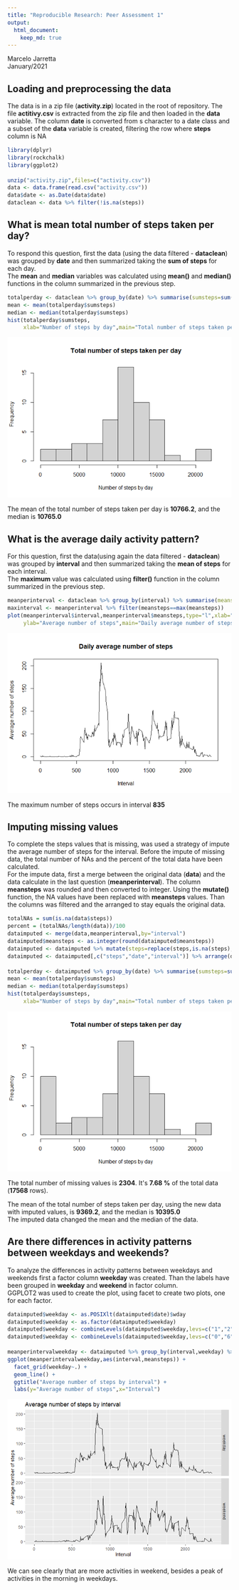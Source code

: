 ```yaml
---
title: "Reproducible Research: Peer Assessment 1"
output: 
  html_document:
    keep_md: true
---
```

Marcelo Jarretta  
January/2021

## Loading and preprocessing the data

The data is in a zip file (**activity.zip**) located in the root of repository. The 
file **actitivy.csv** is extracted from the zip file and then loaded in the **data** variable. 
The column **date** is converted from s character to a date class and a subset of the **data**
variable is created, filtering the row where **steps** column is NA


```r
library(dplyr)
library(rockchalk)
library(ggplot2)

unzip("activity.zip",files=c("activity.csv"))
data <- data.frame(read.csv("activity.csv"))
data$date <- as.Date(data$date)
dataclean <- data %>% filter(!is.na(steps))
```

## What is mean total number of steps taken per day?

To respond this question, first the data (using the data filtered - **dataclean**) was 
grouped by **date** and then summarized taking the **sum of steps** for each day.  
The **mean** and **median** variables was calculated using **mean()** and **median()** 
functions in the column summarized in the previous step.


```r
totalperday <- dataclean %>% group_by(date) %>% summarise(sumsteps=sum(steps))
mean <- mean(totalperday$sumsteps)
median <- median(totalperday$sumsteps)
hist(totalperday$sumsteps,
     xlab="Number of steps by day",main="Total number of steps taken per day",breaks=10)
```

![](./figure/meantotalstepperday-1.png)<!-- -->

The mean of the total number of steps taken per day
is **10766.2**, and the median is **10765.0**


## What is the average daily activity pattern?

For this question, first the data(using again the data filtered - **dataclean**) was
grouped by **interval** and then summarized taking the **mean of steps** for each interval.  
The **maximum** value was calculated using **filter()** function in the column summarized in the previous step. 


```r
meanperinterval <- dataclean %>% group_by(interval) %>% summarise(meansteps=mean(steps))
maxinterval <- meanperinterval %>% filter(meansteps==max(meansteps))
plot(meanperinterval$interval,meanperinterval$meansteps,type="l",xlab="Interval",
     ylab="Average number of steps",main="Daily average number of steps")
```

![](./figure/average5minutes-1.png)<!-- -->

The maximum number of steps occurs in interval **835**

## Imputing missing values

To complete the steps values that is missing, was used a strategy of impute the average 
number of steps for the interval. Before the impute of missing data, the total number of NAs
and the percent of the total data have been calculated.  
For the impute data, first a merge between the original data (**data**) and the data calculate in the last
question (**meanperinterval**). The column **meansteps** was rounded and then converted to integer. 
Using the **mutate()** function, the NA values have been replaced with **meansteps** values. Than the 
columns was filtered and the arranged to stay equals the original data.


```r
totalNAs = sum(is.na(data$steps))
percent = (totalNAs/length(data))/100
dataimputed <- merge(data,meanperinterval,by="interval")
dataimputed$meansteps <- as.integer(round(dataimputed$meansteps))
dataimputed <- dataimputed %>% mutate(steps=replace(steps,is.na(steps),meansteps))
dataimputed <- dataimputed[,c("steps","date","interval")] %>% arrange(date,interval)

totalperday <- dataimputed %>% group_by(date) %>% summarise(sumsteps=sum(steps))
mean <- mean(totalperday$sumsteps)
median <- median(totalperday$sumsteps)
hist(totalperday$sumsteps,
     xlab="Number of steps by day",main="Total number of steps taken per day",breaks=10)
```

![](./figure/missingvalues-1.png)<!-- -->

The total number of missing values is **2304**. 
It's **7.68 %** of the total data (**17568** rows).   

The mean of the total number of steps taken per day, using the new data with imputed values, 
is **9369.2**, and the median is **10395.0**  
The imputed data changed the mean and the median of the data.

## Are there differences in activity patterns between weekdays and weekends?

To analyze the differences in activity patterns between weekdays and weekends first a factor column **weekday**
was created. Than the labels have been grouped in **weekday** and **weekend** in factor column.  
GGPLOT2 was used to create the plot, using facet to create two plots, one for each factor. 


```r
dataimputed$weekday <- as.POSIXlt(dataimputed$date)$wday
dataimputed$weekday <- as.factor(dataimputed$weekday)
dataimputed$weekday <- combineLevels(dataimputed$weekday,levs=c("1","2","3","4","5"),newLabel = c("weekday"))
dataimputed$weekday <- combineLevels(dataimputed$weekday,levs=c("0","6"),newLabel = c("weekend"))

meanperintervalweekday <- dataimputed %>% group_by(interval,weekday) %>% summarise(meansteps=mean(steps))
ggplot(meanperintervalweekday,aes(interval,meansteps)) + 
  facet_grid(weekday~.) + 
  geom_line() + 
  ggtitle("Average number of steps by interval") + 
  labs(y="Average number of steps",x="Interval")
```

![](./figure/differences-1.png)<!-- -->

We can see clearly that are more activities in weekend, besides a peak of activities in the morning in weekdays.
